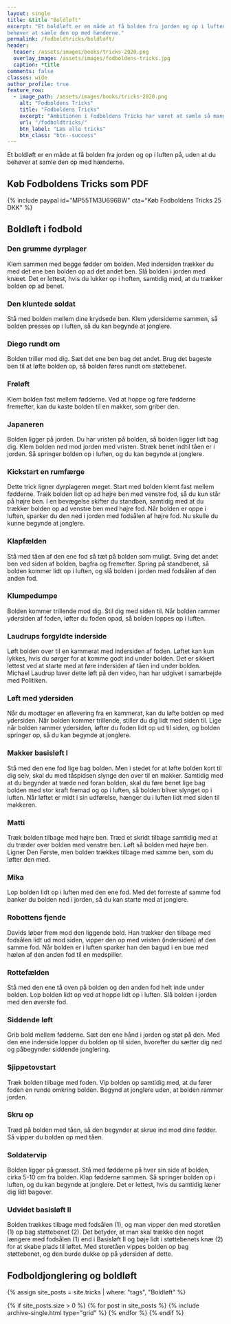 ```yaml
---
layout: single
title: &title "Boldløft"
excerpt: "Et boldløft er en måde at få bolden fra jorden og op i luften på, uden at du
behøver at samle den op med hænderne."
permalink: /fodboldtricks/boldloft/
header:
  teaser: /assets/images/books/tricks-2020.png
  overlay_image: /assets/images/fodboldens-tricks.jpg
  caption: *title
comments: false
classes: wide
author_profile: true
feature_row:
  - image_path: /assets/images/books/tricks-2020.png
    alt: "Fodboldens Tricks"
    title: "Fodboldens Tricks"
    excerpt: "Ambitionen i Fodboldens Tricks har været at samle så mange tricks, driblinger, finter, finurlige spark som overhovedet muligt. Der er masser at gå i gang med."
    url: "/fodboldtricks/"
    btn_label: "Læs alle tricks"
    btn_class: "btn--success"
---
```


Et boldløft er en måde at få bolden fra jorden og op i luften på, uden at du
behøver at samle den op med hænderne.

## Køb Fodboldens Tricks som PDF

{% include paypal id="MP55TM3U696BW" cta="Køb Fodboldens Tricks 25 DKK" %}

## Boldløft i fodbold

### Den grumme dyrplager

Klem sammen med begge fødder om bolden. Med indersiden trækker du med det ene ben bolden op ad det andet ben. Slå bolden i jorden med knæet. Det er lettest, hvis du lukker op i hoften, samtidig med, at du trækker bolden op ad benet.

### Den kluntede soldat

Stå med bolden mellem dine krydsede ben. Klem ydersiderne sammen, så bolden presses op i luften, så du kan begynde at jonglere.

### Diego rundt om

Bolden triller mod dig. Sæt det ene ben bag det andet. Brug det bageste ben til at løfte bolden op, så bolden føres rundt om støttebenet.

### Frøløft

Klem bolden fast mellem fødderne. Ved at hoppe og føre fødderne fremefter, kan du kaste bolden til en makker, som griber den.

### Japaneren

Bolden ligger på jorden. Du har vristen på bolden, så bolden ligger lidt bag dig. Klem bolden ned mod jorden med vristen. Stræk benet indtil tåen er i jorden. Så springer bolden op i luften, og du kan begynde at jonglere.

### Kickstart en rumfærge

Dette trick ligner dyrplageren meget. Start med bolden klemt fast mellem fødderne. Træk bolden lidt op ad højre ben med venstre fod, så du kun står på højre ben. I en bevægelse skifter du standben, samtidig med at du trækker bolden op ad venstre ben med højre fod. Når bolden er oppe i luften, sparker du den ned i jorden med fodsålen af højre fod. Nu skulle du kunne begynde at jonglere.

### Klapfælden

Stå med tåen af den ene fod så tæt på bolden som muligt. Sving det andet ben ved siden af bolden, bagfra og fremefter. Spring på standbenet, så bolden kommer lidt op i luften, og slå bolden i jorden med fodsålen af den anden fod.

### Klumpedumpe

Bolden kommer trillende mod dig. Stil dig med siden til. Når bolden rammer ydersiden af foden, løfter du foden opad, så bolden loppes op i luften.

### Laudrups forgyldte inderside

Løft bolden over til en kammerat med indersiden af foden. Løftet kan kun lykkes, hvis du sørger for at komme godt ind under bolden. Det er sikkert lettest ved at starte med at føre indersiden af tåen ind under bolden. Michael Laudrup laver dette løft på den video, han har udgivet i samarbejde med Politiken.

### Løft med ydersiden

Når du modtager en aflevering fra en kammerat, kan du løfte bolden op med ydersiden. Når bolden kommer trillende, stiller du dig lidt med siden til. Lige når bolden rammer ydersiden, løfter du foden lidt op ud til siden, og bolden springer op, så du kan begynde at jonglere.

### Makker basisløft I

Stå med den ene fod lige bag bolden. Men i stedet for at løfte bolden kort til dig selv, skal du med tåspidsen slynge den over til en makker. Samtidig med at du begynder at træde ned foran bolden, skal du føre benet lige bag bolden med stor kraft fremad og op i luften, så bolden bliver slynget op i luften. Når løftet er midt i sin udførelse, hænger du i luften lidt med siden til makkeren.

### Matti

Træk bolden tilbage med højre ben. Træd et skridt tilbage samtidig med at du træder over bolden med venstre ben. Løft så bolden med højre ben. Ligner Den Første, men bolden trækkes tilbage med samme ben, som du løfter den med.

### Mika

Lop bolden lidt op i luften med den ene fod. Med det forreste af samme fod banker du bolden ned i jorden, så du kan starte med at jonglere.

### Robottens fjende

Davids løber frem mod den liggende bold. Han trækker den tilbage med fodsålen lidt ud mod siden, vipper den op med vristen (indersiden) af den samme fod. Når bolden er i luften sparker han den bagud i en bue med hælen af den anden fod til en medspiller.

### Rottefælden

Stå med den ene tå oven på bolden og den anden fod helt inde under bolden. Lop bolden lidt op ved at hoppe lidt op i luften. Slå bolden i jorden med den øverste fod.

### Siddende løft

Grib bold mellem fødderne. Sæt den ene hånd i jorden og støt på den. Med den ene inderside lopper du bolden op til siden, hvorefter du sætter dig ned og påbegynder siddende jonglering.

### Sjippetovstart

Træk bolden tilbage med foden. Vip bolden op samtidig med, at du fører foden en runde omkring bolden. Begynd at jonglere uden, at bolden rammer jorden.

### Skru op

Træd på bolden med tåen, så den begynder at skrue ind mod dine fødder. Så vipper du bolden op med tåen.

### Soldatervip

Bolden ligger på græsset. Stå med fødderne på hver sin side af bolden, cirka 5-10 cm fra bolden. Klap fødderne sammen. Så springer bolden op i luften, og du kan begynde at jonglere. Det er lettest, hvis du samtidig læner dig lidt bagover.

### Udvidet basisløft II

Bolden trækkes tilbage med fodsålen (1), og man vipper den med storetåen (1) op bag støttebenet (2). Det betyder, at man skal trække den noget længere med fodsålen (1) end i Basisløft II og bøje lidt i støttebenets knæ (2) for at skabe plads til løftet. Med storetåen vippes bolden op bag støttebenet, og den burde dukke op på ydersiden af dette.

## Fodboldjonglering og boldløft

{% assign site_posts = site.tricks | where: "tags", "Boldløft" %}

<div class="grid__wrapper">
{% if site_posts.size > 0 %}
  {% for post in site_posts %}
    {% include archive-single.html type="grid" %}
  {% endfor %}
{% endif %}
</div>
